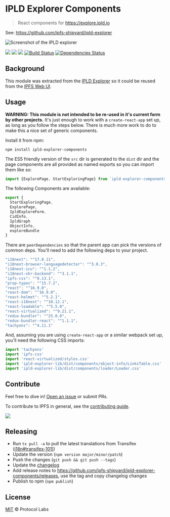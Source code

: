 # IPLD Explorer Components

> React components for https://explore.ipld.io

See: https://github.com/ipfs-shipyard/ipld-explorer

![Screenshot of the IPLD explorer](https://user-images.githubusercontent.com/58871/43152632-f310763c-8f66-11e8-9449-2e362a9f3047.png)

[![](https://img.shields.io/badge/made%20by-Protocol%20Labs-blue.svg)](https://protocol.ai/) [![](https://img.shields.io/badge/project-IPFS-blue.svg)](http://ipfs.io/) [![](https://img.shields.io/badge/freenode-%23ipfs-blue.svg)](http://webchat.freenode.net/?channels=%23ipfs) [![Build Status](https://img.shields.io/circleci/project/github/ipfs-shipyard/ipld-explorer-components.svg?style=flat-square)](https://circleci.com/gh/ipfs-shipyard/ipld-explorer-components) [![Dependencies Status](https://david-dm.org/ipfs-shipyard/ipld-explorer-components/master/status.svg)](https://david-dm.org/ipfs-shipyard/ipld-explorer-components/master)

## Background

This module was extracted from the [IPLD Explorer](https://github.com/ipfs-shipyard/ipld-explorer) so it could be reused from the [IPFS Web UI](https://github.com/ipfs-shipyard/ipfs-webui).

## Usage

**WARNING: This module is not intended to be re-used in it's current form by other projects.** It's just enough to work with a `create-react-app` set up, as long as you follow the steps below. There is much more work to do to make this a nice set of generic components.

Install it from npm:

```console
npm install ipld-explorer-components
```

The ES5 friendly version of the `src` dir is generated to the `dist` dir and the
page components are all provided as named exports so you can import them like so:

```js
import {ExplorePage, StartExploringPage} from `ipld-explorer-components`
```

The following Components are available:

```js
export {
  StartExploringPage,
  ExplorePage,
  IpldExploreForm,
  CidInfo,
  IpldGraph
  ObjectInfo,
  exploreBundle
}
```

There are `peerDependencies` so that the parent app can pick the versions of common deps. You'll need to add the following deps to your project.

```js
"i18next": "^17.0.11",
"i18next-browser-languagedetector": "^3.0.3",
"i18next-icu": "^1.1.2",
"i18next-xhr-backend": "^3.1.1",
"ipfs-css": "^0.13.1",
"prop-types": "^15.7.2",
"react": "^16.9.0",
"react-dom": "^16.9.0",
"react-helmet": "^5.2.1",
"react-i18next": "^10.12.1",
"react-loadable": "^5.5.0",
"react-virtualized": "^9.21.1",
"redux-bundler": "^25.0.0",
"redux-bundler-react": "^1.1.1",
"tachyons": "^4.11.1"
```

And, assuming you are using `create-react-app` or a similar webpack set up, you'll need the following CSS imports:

```js
import 'tachyons'
import 'ipfs-css'
import 'react-virtualized/styles.css'
import 'ipld-explorer-lib/dist/components/object-info/LinksTable.css'
import 'ipld-explorer-lib/dist/components/loader/Loader.css'
```

## Contribute

Feel free to dive in! [Open an issue](https://github.com/ipfs-shipyard/ipld-explorer/issues/new) or submit PRs.

To contribute to IPFS in general, see the [contributing guide](https://github.com/ipfs/community/blob/master/contributing.md).

[![](https://cdn.rawgit.com/jbenet/contribute-ipfs-gif/master/img/contribute.gif)](https://github.com/ipfs/community/blob/master/contributing.md)

## Releasing

- Run `tx pull -a` to pull the latest translations from Transifex ([i18n#transifex-101)](https://github.com/ipfs-shipyard/i18n#transifex-101))
- Update the version (`npm version major/minor/patch`)
- Push the changes (`git push && git push --tags`)
- Update the [changelog](./CHANGELOG.md)
- Add release notes to https://github.com/ipfs-shipyard/ipld-explorer-components/releases, use the tag and copy changelog changes
- Publish to npm (`npm publish`)

## License

[MIT](LICENSE) © Protocol Labs
